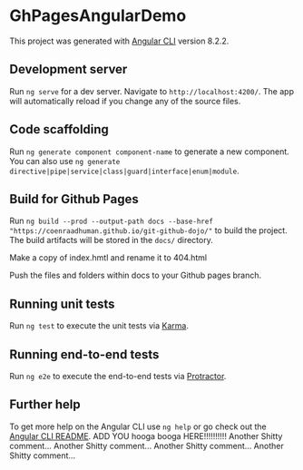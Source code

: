 # GhPagesAngularDemo

This project was generated with [Angular CLI](https://github.com/angular/angular-cli) version 8.2.2.

## Development server

Run `ng serve` for a dev server. Navigate to `http://localhost:4200/`. The app will automatically reload if you change any of the source files.

## Code scaffolding

Run `ng generate component component-name` to generate a new component. You can also use `ng generate directive|pipe|service|class|guard|interface|enum|module`.

## Build for Github Pages

Run `ng build --prod --output-path docs --base-href "https://coenraadhuman.github.io/git-github-dojo/"` to build the project. The build artifacts will be stored in the `docs/` directory.

Make a copy of index.hmtl and rename it to 404.html

Push the files and folders within docs to your Github pages branch.

## Running unit tests

Run `ng test` to execute the unit tests via [Karma](https://karma-runner.github.io).

## Running end-to-end tests

Run `ng e2e` to execute the end-to-end tests via [Protractor](http://www.protractortest.org/).

## Further help

To get more help on the Angular CLI use `ng help` or go check out the [Angular CLI README](https://github.com/angular/angular-cli/blob/master/README.md).
ADD YOU hooga booga HERE!!!!!!!!!!
Another Shitty comment...
Another Shitty comment...
Another Shitty comment...
Another Shitty comment...
